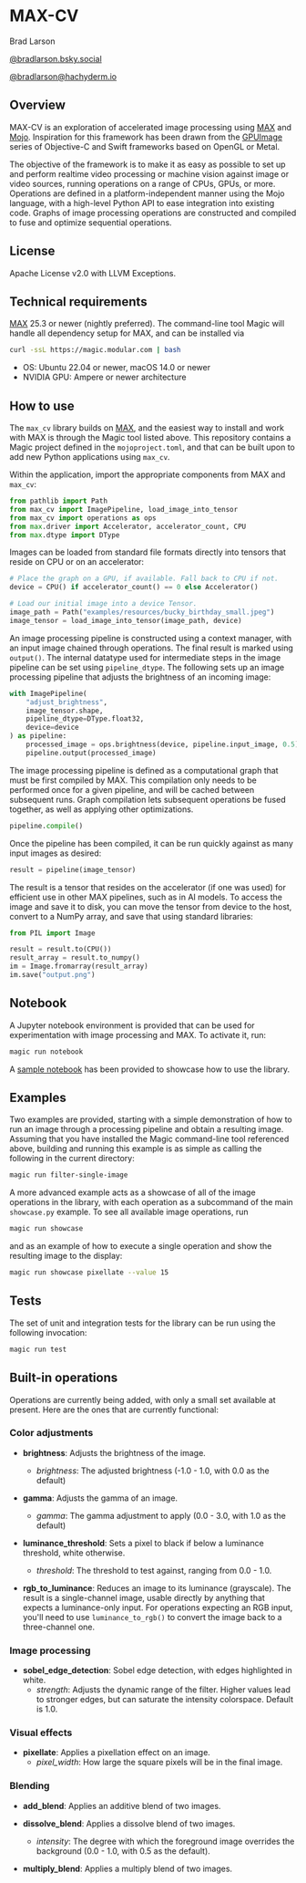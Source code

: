 # MAX-CV #

Brad Larson

[@bradlarson.bsky.social](https://bsky.app/profile/bradlarson.bsky.social)

[@bradlarson@hachyderm.io](https://hachyderm.io/@bradlarson)

## Overview ##

MAX-CV is an exploration of accelerated image processing using
[MAX](https://docs.modular.com/max/) and
[Mojo](https://docs.modular.com/mojo/manual/). Inspiration for this framework
has been drawn from the [GPUImage](https://github.com/BradLarson/GPUImage)
series of Objective-C and Swift frameworks based on OpenGL or Metal.

The objective of the framework is to make it as easy as possible to set up and
perform realtime video processing or machine vision against image or video
sources, running operations on a range of CPUs, GPUs, or more. Operations are
defined in a platform-independent manner using the Mojo language, with a
high-level Python API to ease integration into existing code. Graphs of image
processing operations are constructed and compiled to fuse and optimize
sequential operations.

## License ##

Apache License v2.0 with LLVM Exceptions.

## Technical requirements ##

[MAX](https://docs.modular.com/max/) 25.3 or newer (nightly preferred). The
command-line tool Magic will handle all dependency setup for MAX, and can be
installed via

```sh
curl -ssL https://magic.modular.com | bash
```

- OS: Ubuntu 22.04 or newer, macOS 14.0 or newer
- NVIDIA GPU: Ampere or newer architecture

## How to use ##

The `max_cv` library builds on [MAX](https://docs.modular.com/max/), and the
easiest way to install and work with MAX is through the Magic tool listed
above. This repository contains a Magic project defined in the
`mojoproject.toml`, and that can be built upon to add new Python applications
using `max_cv`.

Within the application, import the appropriate components from MAX and
`max_cv`:

```python
from pathlib import Path
from max_cv import ImagePipeline, load_image_into_tensor
from max_cv import operations as ops
from max.driver import Accelerator, accelerator_count, CPU
from max.dtype import DType
```

Images can be loaded from standard file formats directly into tensors that
reside on CPU or on an accelerator:

```python
# Place the graph on a GPU, if available. Fall back to CPU if not.
device = CPU() if accelerator_count() == 0 else Accelerator()

# Load our initial image into a device Tensor.
image_path = Path("examples/resources/bucky_birthday_small.jpeg")
image_tensor = load_image_into_tensor(image_path, device)
```

An image processing pipeline is constructed using a context manager, with an
input image chained through operations. The final result is marked using
`output()`. The internal datatype used for intermediate steps in the image
pipeline can be set using `pipeline_dtype`. The following sets up an image
processing pipeline that adjusts the brightness of an incoming image:

```python
with ImagePipeline(
    "adjust_brightness",
    image_tensor.shape,
    pipeline_dtype=DType.float32,
    device=device
) as pipeline:
    processed_image = ops.brightness(device, pipeline.input_image, 0.5)
    pipeline.output(processed_image)
```

The image processing pipeline is defined as a computational graph that must be
first compiled by MAX. This compilation only needs to be performed once for a
given pipeline, and will be cached between subsequent runs. Graph compilation
lets subsequent operations be fused together, as well as applying other
optimizations.

```python
pipeline.compile()
```

Once the pipeline has been compiled, it can be run quickly against as many
input images as desired:

```python
result = pipeline(image_tensor)
```

The result is a tensor that resides on the accelerator (if one was used) for
efficient use in other MAX pipelines, such as in AI models. To access the
image and save it to disk, you can move the tensor from device to the host,
convert to a NumPy array, and save that using standard libraries:

```python
from PIL import Image

result = result.to(CPU())
result_array = result.to_numpy()
im = Image.fromarray(result_array)
im.save("output.png")
```

## Notebook ##

A Jupyter notebook environment is provided that can be used for
experimentation with image processing and MAX. To activate it, run:

```sh
magic run notebook
```

A [sample notebook](examples/filter_single_image.ipynb) has been provided to
showcase how to use the library.

## Examples ##

Two examples are provided, starting with a simple demonstration of how to run
an image through a processing pipeline and obtain a resulting image. Assuming
that you have installed the Magic command-line tool referenced above, building
and running this example is as simple as calling the following in the current
directory:

```sh
magic run filter-single-image
```

A more advanced example acts as a showcase of all of the image operations in
the library, with each operation as a subcommand of the main `showcase.py`
example. To see all available image operations, run

```sh
magic run showcase
```

and as an example of how to execute a single operation and show the resulting
image to the display:

```sh
magic run showcase pixellate --value 15
```

## Tests ##

The set of unit and integration tests for the library can be run using the
following invocation:

```sh
magic run test
```

## Built-in operations ##

Operations are currently being added, with only a small set available at
present. Here are the ones that are currently functional:

### Color adjustments ###

- **brightness**: Adjusts the brightness of the image.
  - *brightness*: The adjusted brightness (-1.0 - 1.0, with 0.0 as the default)

- **gamma**: Adjusts the gamma of an image.
  - *gamma*: The gamma adjustment to apply (0.0 - 3.0, with 1.0 as the default)

- **luminance_threshold**: Sets a pixel to black if below a luminance
  threshold, white otherwise.
  - *threshold*: The threshold to test against, ranging from 0.0 - 1.0.

- **rgb_to_luminance**: Reduces an image to its luminance (grayscale). The
  result is a single-channel image, usable directly by anything that expects a
  luminance-only input. For operations expecting an RGB input, you'll need to
  use `luminance_to_rgb()` to convert the image back to a three-channel one.

### Image processing ###

- **sobel_edge_detection**: Sobel edge detection, with edges highlighted in white.
  - *strength*: Adjusts the dynamic range of the filter. Higher values lead to
  stronger edges, but can saturate the intensity colorspace. Default is 1.0.

### Visual effects ###

- **pixellate**: Applies a pixellation effect on an image.
  - *pixel_width*: How large the square pixels will be in the final image.

### Blending ###

- **add_blend**: Applies an additive blend of two images.

- **dissolve_blend**: Applies a dissolve blend of two images.
  - *intensity*: The degree with which the foreground image overrides the
  background (0.0 - 1.0, with 0.5 as the default).

- **multiply_blend**: Applies a multiply blend of two images.
